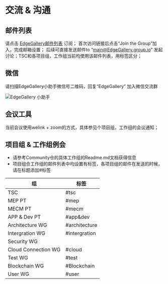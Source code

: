 # 交流 & 沟通

## 邮件列表
请点击 [EdgeGallery邮件列表](https://groups.io/g/edgegallery ) 订阅；
首次访问链接后点击“Join the Group”加入，完成邮箱设置；
后续可直接发送邮件to “main@EdgeGallery.group.io” 发起讨论；TSC和各项目组，工作组当前均使用该邮件列表，用标签区分；


## 微信
请扫描EdgeGallery小助手微信号二维码，回复“EdgeGallery” 加入微信交流群

![EdgeGallery 小助手](https://images.gitee.com/uploads/images/2020/0804/151201_b200bc64_5578348.jpeg "EdgeGalleryweixin.jpg")


## 会议工具
当前会议使用welink + zoom的方式，具体参见个项目组，工作组的会议通知；


## 项目组 & 工作组例会
- 请参考Community仓的具体工作组的Readme.md文档获得信息
- 项目组合工作组的邮件列表中均设置有标签，各项目组的邮件在发送的时候，请在标题添加#标签

| 组   | 标签   |
|-----|------|
| TSC | #tsc |
| MEP PT | #mep  |
| MECM PT |#mecm   |
| APP & Dev PT | #app&dev  |
| Architecture WG |#architecture   |
| Intergration WG |#intergration   |
| Security WG |   |#security
| Cloud Connection WG |#cloud   |
| Test WG |#test   |
| Blockchain WG |#Blockchain   |
| User WG |#user   |

